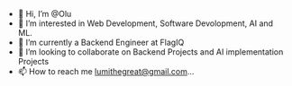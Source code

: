 - 👋 Hi, I’m @Olu
- 👀 I’m interested in Web Development, Software Devolopment, AI and ML.
- 🌱 I’m currently a Backend Engineer at FlagIQ
- 💞️ I’m looking to collaborate on Backend Projects and AI implementation Projects
- 📫 How to reach me lumithegreat@gmail.com...

<!---
NBA-Lumiboy/NBA-Lumiboy is a ✨ special ✨ repository because its `README.md` (this file) appears on your GitHub profile.
You can click the Preview link to take a look at your changes.
--->
